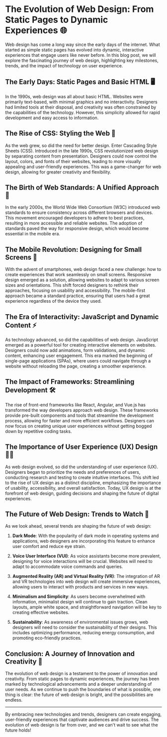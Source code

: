# The Evolution of Web Design: From Static Pages to Dynamic Experiences 🌐

Web design has come a long way since the early days of the internet. What started as simple static pages has evolved into dynamic, interactive experiences that engage users like never before. In this blog post, we will explore the fascinating journey of web design, highlighting key milestones, trends, and the impact of technology on user experience. 

## The Early Days: Static Pages and Basic HTML 🖥️

In the 1990s, web design was all about basic HTML. Websites were primarily text-based, with minimal graphics and no interactivity. Designers had limited tools at their disposal, and creativity was often constrained by the capabilities of the technology. However, this simplicity allowed for rapid development and easy access to information.

## The Rise of CSS: Styling the Web 🎨

As the web grew, so did the need for better design. Enter Cascading Style Sheets (CSS). Introduced in the late 1990s, CSS revolutionized web design by separating content from presentation. Designers could now control the layout, colors, and fonts of their websites, leading to more visually appealing and user-friendly experiences. This was a game-changer for web design, allowing for greater creativity and flexibility.

## The Birth of Web Standards: A Unified Approach 📏

In the early 2000s, the World Wide Web Consortium (W3C) introduced web standards to ensure consistency across different browsers and devices. This movement encouraged developers to adhere to best practices, resulting in more accessible and reliable websites. The adoption of standards paved the way for responsive design, which would become essential in the mobile era.

## The Mobile Revolution: Designing for Small Screens 📱

With the advent of smartphones, web design faced a new challenge: how to create experiences that work seamlessly on small screens. Responsive design emerged as a solution, allowing websites to adapt to various screen sizes and orientations. This shift forced designers to rethink their approaches, focusing on usability and accessibility. The mobile-first approach became a standard practice, ensuring that users had a great experience regardless of the device they used.

## The Era of Interactivity: JavaScript and Dynamic Content ⚡

As technology advanced, so did the capabilities of web design. JavaScript emerged as a powerful tool for creating interactive elements on websites. Designers could now add animations, form validations, and dynamic content, enhancing user engagement. This era marked the beginning of single-page applications (SPAs), where users could navigate through a website without reloading the page, creating a smoother experience.

## The Impact of Frameworks: Streamlining Development 🛠️

The rise of front-end frameworks like React, Angular, and Vue.js has transformed the way developers approach web design. These frameworks provide pre-built components and tools that streamline the development process, allowing for faster and more efficient workflows. Designers can now focus on creating unique user experiences without getting bogged down by repetitive coding tasks.

## The Importance of User Experience (UX) Design 🧑‍🎨

As web design evolved, so did the understanding of user experience (UX). Designers began to prioritize the needs and preferences of users, conducting research and testing to create intuitive interfaces. This shift led to the rise of UX design as a distinct discipline, emphasizing the importance of usability, accessibility, and overall satisfaction. Today, UX design is at the forefront of web design, guiding decisions and shaping the future of digital experiences.

## The Future of Web Design: Trends to Watch 🚀

As we look ahead, several trends are shaping the future of web design:

1. **Dark Mode**: With the popularity of dark mode in operating systems and applications, web designers are incorporating this feature to enhance user comfort and reduce eye strain.

2. **Voice User Interface (VUI)**: As voice assistants become more prevalent, designing for voice interactions will be crucial. Websites will need to adapt to accommodate voice commands and queries.

3. **Augmented Reality (AR) and Virtual Reality (VR)**: The integration of AR and VR technologies into web design will create immersive experiences, allowing users to interact with products and services in new ways.

4. **Minimalism and Simplicity**: As users become overwhelmed with information, minimalist design will continue to gain traction. Clean layouts, ample white space, and straightforward navigation will be key to creating effective websites.

5. **Sustainability**: As awareness of environmental issues grows, web designers will need to consider the sustainability of their designs. This includes optimizing performance, reducing energy consumption, and promoting eco-friendly practices.

## Conclusion: A Journey of Innovation and Creativity 🌟

The evolution of web design is a testament to the power of innovation and creativity. From static pages to dynamic experiences, the journey has been marked by technological advancements and a deeper understanding of user needs. As we continue to push the boundaries of what is possible, one thing is clear: the future of web design is bright, and the possibilities are endless.

---

By embracing new technologies and trends, designers can create engaging, user-friendly experiences that captivate audiences and drive success. The evolution of web design is far from over, and we can't wait to see what the future holds!

